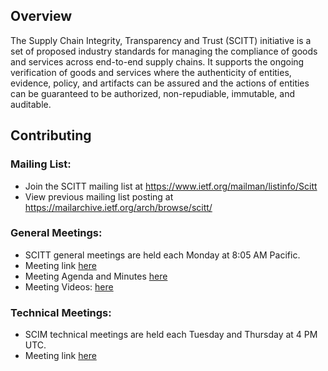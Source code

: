 ## Overview

The Supply Chain Integrity, Transparency and Trust (SCITT) initiative is a set of proposed industry standards for managing the compliance of goods and services across end-to-end supply chains. It supports the ongoing verification of goods and services where the authenticity of entities, evidence, policy, and artifacts can be assured and the actions of entities can be guaranteed to be authorized, non-repudiable, immutable, and auditable.

## Contributing

### Mailing List:
 - Join the SCITT mailing list at https://www.ietf.org/mailman/listinfo/Scitt
 - View previous mailing list posting at https://mailarchive.ietf.org/arch/browse/scitt/

### General Meetings:
- SCITT general  meetings are held each Monday at 8:05 AM Pacific.
- Meeting link [here](https://teams.microsoft.com/l/meetup-join/19%3awkcX6YXFdc4drKQRJ81TD6VrZFhreo81JnfUKihgNyM1%40thread.tacv2/1650660267368?context=%7b%22Tid%22%3a%2272f988bf-86f1-41af-91ab-2d7cd011db47%22%2c%22Oid%22%3a%222a36463b-58f3-4390-b4ff-a30f5d1866fa%22%7d)
- Meeting Agenda and Minutes [here](https://docs.google.com/document/d/1vf-EliXByhg5HZfgVbTqZhfaJFCmvMdQuZ4tC-Eq6wg/edit?usp=sharing)
- Meeting Videos: [here](https://www.youtube.com/playlist?list=PLbB5UJQyY-2WZ6r1AK1njicgwcowVypet)

### Technical Meetings:
- SCIM technical meetings are held each Tuesday and Thursday at 4 PM UTC.
- Meeting link [here](https://teams.microsoft.com/l/meetup-join/19%3ameeting_OWUwMDhiZjEtYjkwNS00NDA0LTlmMTgtNGZhOGE0NmU3ZTcz%40thread.v2/0?context=%7b%22Tid%22%3a%2272f988bf-86f1-41af-91ab-2d7cd011db47%22%2c%22Oid%22%3a%22bced92fe-7c20-456e-9afd-5b18c383de81%22%7d)
